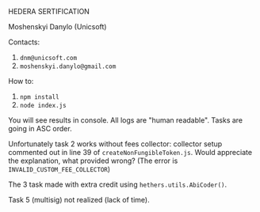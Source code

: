 HEDERA SERTIFICATION


Moshenskyi Danylo (Unicsoft)

Contacts: 
1) `dnm@unicsoft.com`
2) `moshenskyi.danylo@gmail.com`


How to:
1) `npm install`
2) `node index.js`


You will see results in console. All logs are "human readable".
Tasks are going in ASC order.


Unfortunately task 2 works without fees collector: collector setup 
commented out in line 39 of `createNonFungibleToken.js`.
Would appreciate the explanation, what provided wrong?
(The error is `INVALID_CUSTOM_FEE_COLLECTOR`)


The 3 task made with extra credit using `hethers.utils.AbiCoder()`.


Task 5 (multisig) not realized (lack of time).